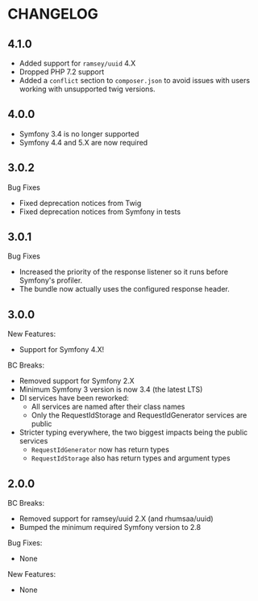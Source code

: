 # CHANGELOG

## 4.1.0 

- Added support for `ramsey/uuid` 4.X
- Dropped PHP 7.2 support
- Added a `conflict` section to `composer.json` to avoid issues with users
  working with unsupported twig versions.

## 4.0.0

- Symfony 3.4 is no longer supported
- Symfony 4.4 and 5.X are now required

## 3.0.2

Bug Fixes

- Fixed deprecation notices from Twig
- Fixed deprecation notices from Symfony in tests

## 3.0.1

Bug Fixes

- Increased the priority of the response listener so it runs before Symfony's
  profiler.
- The bundle now actually uses the configured response header.

## 3.0.0

New Features:

- Support for Symfony 4.X!

BC Breaks:

- Removed support for Symfony 2.X
- Minimum Symfony 3 version is now 3.4 (the latest LTS)
- DI services have been reworked:
    - All services are named after their class names
    - Only the RequestIdStorage and RequestIdGenerator services are public
- Stricter typing everywhere, the two biggest impacts being the public services
    - `RequestIdGenerator` now has return types
    - `RequestIdStorage` also has return types and argument types


## 2.0.0

BC Breaks:

- Removed support for ramsey/uuid 2.X (and rhumsaa/uuid)
- Bumped the minimum required Symfony version to 2.8

Bug Fixes:

- None

New Features:

- None
